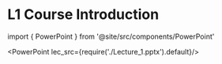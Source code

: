 # L1 Course Introduction

import { PowerPoint } from '@site/src/components/PowerPoint'

<PowerPoint lec_src={require('./Lecture_1.pptx').default}/>
